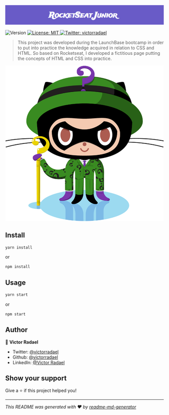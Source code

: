 <div align="center">

<img src="./assets/rocketseatjrfolder.png">

</div>
<p>
  <img alt="Version" src="https://img.shields.io/badge/version-1.0.0-blue.svg?cacheSeconds=2592000" />
  <a href="#" target="_blank">
    <img alt="License: MIT" src="https://img.shields.io/badge/License-MIT-yellow.svg" />
  </a>
  <a href="https://twitter.com/victorradael" target="_blank">
    <img alt="Twitter: victorradael" src="https://img.shields.io/twitter/follow/victorradael.svg?style=social" />
  </a>
</p>

> This project was developed during the LaunchBase bootcamp in order to put into practice the knowledge acquired in relation to CSS and HTML. So based on Rocketseat, I developed a fictitious page putting the concepts of HTML and CSS into practice.

<div align="center">

<img src="./assets/octajokercat.png">

</div>

## Install

```sh
yarn install
```

or

```sh
npm install
```

## Usage

```sh
yarn start
```

or

```sh
npm start
```

## Author

👤 **Victor Radael**

- Twitter: [@victorradael](https://twitter.com/victorradael)
- Github: [@victorradael](https://github.com/victorradael)
- LinkedIn: [@Victor Radael](https://linkedin.com/in/VictorRadael)

## Show your support

Give a ⭐️ if this project helped you!

---

_This README was generated with ❤️ by [readme-md-generator](https://github.com/kefranabg/readme-md-generator)_
